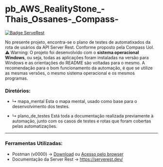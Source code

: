 # pb_AWS_RealityStone_-Thais_Ossanes-_Compass-

[![Badge ServeRest](https://img.shields.io/badge/API-ServeRest-green)](https://github.com/ServeRest/ServeRest/)

No presente projeto, encontra-se o plano de testes de automatixados da rota de usários da API Server Rest. Conforme proposto pela Compass Uol.
⚠️ Warning: O projeto foi desenvolvido com o **sistema operacional Windows**, ou seja, todas as aplicações foram instaladas na versão para Windows e as orientações do README são voltadas para o mesmo. A recomendação para o bom funcionamento da automação, é que se utilize as mesmas versões, o mesmo sistema operacional e os mesmos programas.

### Diretórios: 
* ↳ mapa_mental 
Esta o mapa mental, usado como base para o desenvolvimento dos testes.

* ↳ plano_de_testes
Está toda a documentação realizada previamente à automação, junto com os casos de testes e rotas que foram cobertas pelas automatizações.
---

### Ferramentas Utilizadas:
* Postman (v0000) -> [Download](https://web.postman.co/workspace/My-Workspace~0295b87e-ee65-4b01-8765-467b77e76613/overview) ou [Acesso pelo browser](https://web.postman.co/workspace/My-Workspace~0295b87e-ee65-4b01-8765-467b77e76613/overview)
* Documentação da Server Rest -> https://serverest.dev/ 
